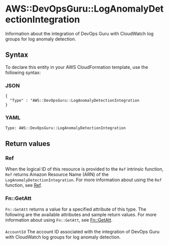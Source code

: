 # AWS::DevOpsGuru::LogAnomalyDetectionIntegration<a name="aws-resource-devopsguru-loganomalydetectionintegration"></a>

 Information about the integration of DevOps Guru with CloudWatch log groups for log anomaly detection\.

## Syntax<a name="aws-resource-devopsguru-loganomalydetectionintegration-syntax"></a>

To declare this entity in your AWS CloudFormation template, use the following syntax:

### JSON<a name="aws-resource-devopsguru-loganomalydetectionintegration-syntax.json"></a>

```
{
  "Type" : "AWS::DevOpsGuru::LogAnomalyDetectionIntegration
}
```

### YAML<a name="aws-resource-devopsguru-loganomalydetectionintegration-syntax.yaml"></a>

```
Type: AWS::DevOpsGuru::LogAnomalyDetectionIntegration
```

## Return values<a name="aws-resource-devopsguru-loganomalydetectionintegration-return-values"></a>

### Ref<a name="aws-resource-devopsguru-loganomalydetectionintegration-return-values-ref"></a>

When the logical ID of this resource is provided to the `Ref` intrinsic function, `Ref` returns Amazon Resource Name \(ARN\) of the `LogAnomalyDetectionIntegration`\. For more information about using the `Ref` function, see [Ref](https://docs.aws.amazon.com/AWSCloudFormation/latest/UserGuide/intrinsic-function-reference-ref.html)\. 

### Fn::GetAtt<a name="aws-resource-devopsguru-loganomalydetectionintegration-return-values-fn--getatt"></a>

`Fn::GetAtt` returns a value for a specified attribute of this type\. The following are the available attributes and sample return values\. For more information about using `Fn::GetAtt`, see [Fn::GetAtt](https://docs.aws.amazon.com/AWSCloudFormation/latest/UserGuide/intrinsic-function-reference-getatt.html)\. 

#### <a name="aws-resource-devopsguru-loganomalydetectionintegration-return-values-fn--getatt-fn--getatt"></a>

`AccountId`  <a name="AccountId-fn::getatt"></a>
 The account ID associated with the integration of DevOps Guru with CloudWatch log groups for log anomaly detection\.